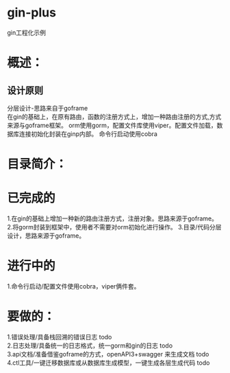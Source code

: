 # gin-plus

gin工程化示例

# 概述：

## 设计原则

分层设计-思路来自于goframe </br>
在gin的基础上，在原有路由，函数的注册方式上，增加一种路由注册的方式,方式来源与goframe框架。
orm使用gorm，配置文件库使用viper。配置文件加载，数据库连接初始化封装在ginp内部。
命令行启动使用cobra</br>

# 目录简介：</br>

# 已完成的

1.在gin的基础上增加一种新的路由注册方式，注册对象。思路来源于goframe。
2.将gorm封装到框架中，使用者不需要对orm初始化进行操作。
3.目录/代码分层设计，思路来源于goframe。

# 进行中的

1.命令行启动/配置文件使用cobra，viper俩件套。

# 要做的：</br>

1.错误处理/具备栈回溯的错误日志 todo</br>
2.日志处理/具备统一的日志格式，统一gorm和gin的日志 todo</br>
3.api文档/准备借鉴goframe的方式，openAPI3+swagger 来生成文档 todo</br>
4.ctl工具/一键迁移数据库或从数据库生成模型，一键生成各层生成代码 todo</br>
